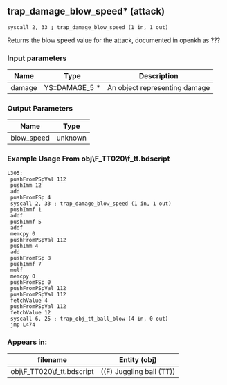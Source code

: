 ## trap_damage_blow_speed* (attack)

`syscall 2, 33 ; trap_damage_blow_speed (1 in, 1 out)`

Returns the blow speed value for the attack, documented in openkh as ???

### Input parameters
| Name | Type | Description
|------|------|------------
| damage   | YS::DAMAGE_5 *   | An object representing damage


### Output Parameters
| Name | Type
|------|-----
| blow_speed   | unknown   
### Example Usage From obj\F_TT020\f_tt.bdscript
```plaintext
L305:
 pushFromPSpVal 112
 pushImm 12
 add 
 pushFromFSp 4
 syscall 2, 33 ; trap_damage_blow_speed (1 in, 1 out)
 pushImmf 1
 addf 
 pushImmf 5
 addf 
 memcpy 0
 pushFromPSpVal 112
 pushImm 4
 add 
 pushFromFSp 8
 pushImmf 7
 mulf 
 memcpy 0
 pushFromFSp 0
 pushFromPSpVal 112
 pushFromPSpVal 112
 fetchValue 4
 pushFromPSpVal 112
 fetchValue 12
 syscall 6, 25 ; trap_obj_tt_ball_blow (4 in, 0 out)
 jmp L474
```


### Appears in:
| filename | Entity (obj)
|----------|-------------
| obj\F_TT020\f_tt.bdscript       | ((F) Juggling ball (TT))          



